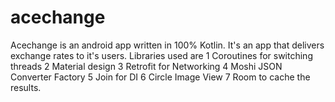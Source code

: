 # acechange
Acechange is an android app written in 100% Kotlin.
It's an app that delivers exchange rates to it's users.
Libraries used are
1 Coroutines for switching threads
2 Material design
3 Retrofit for Networking
4 Moshi JSON Converter Factory
5 Join for DI
6 Circle Image View
7 Room to cache the results.
